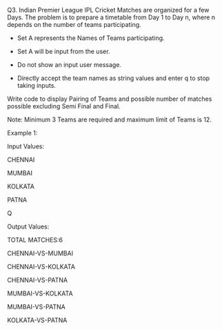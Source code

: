 Q3. Indian Premier League IPL Cricket Matches are organized for a few Days. The problem is to prepare a timetable from Day 1 to Day n, where n depends on the number of teams
participating. 

* Set A represents the Names of Teams participating. 

* Set A will be input from the user. 

* Do not show an input user message. 
* Directly accept the team names as string values and enter q to stop taking inputs.

Write code to display Pairing of Teams and possible number of matches possible excluding Semi Final and Final.

Note: Minimum 3 Teams are required and maximum limit of Teams is 12.

Example 1:

Input Values:

CHENNAI

MUMBAI

KOLKATA

PATNA

Q

Output Values:

TOTAL MATCHES:6

CHENNAI-VS-MUMBAI

CHENNAI-VS-KOLKATA

CHENNAI-VS-PATNA

MUMBAI-VS-KOLKATA

MUMBAI-VS-PATNA

KOLKATA-VS-PATNA
